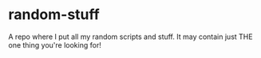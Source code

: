 # random-stuff
A repo where I put all my random scripts and stuff. It may contain just THE one thing you're looking for!
